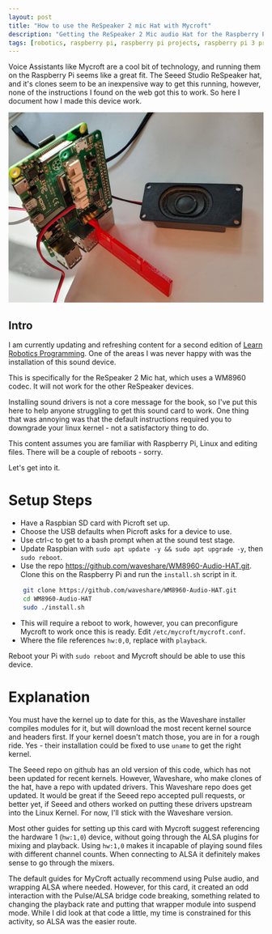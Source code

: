 ```yaml
---
layout: post
title: "How to use the ReSpeaker 2 mic Hat with Mycroft"
description: "Getting the ReSpeaker 2 Mic audio Hat for the Raspberry Pi to work with Mycroft, a voice assistant"
tags: [robotics, raspberry pi, raspberry pi projects, raspberry pi 3 projects, raspberry pi 4 projects, robot, electronics]
---
```


Voice Assistants like Mycroft are a cool bit of technology, and running them on the Raspberry Pi seems like a great fit. The Seeed Studio ReSpeaker hat, and it's clones seem to be an inexpensive way to get this running, however, none of the instructions I found on the web got this to work. So here I document how I made this device work.

![ReSpeaker hat on a Raspberry Pi 4](/galleries/2020-09-16-respeaker/20200918_134629.jpg)

## Intro

I am currently updating and refreshing content for a second edition of [Learn Robotics Programming](http://packt.live/2XccaKe). One of the areas I was never happy with was the installation of this sound device.

This is specifically for the ReSpeaker 2 Mic hat, which uses a WM8960 codec. It will not work for the other ReSpeaker devices.

Installing sound drivers is not a core message for the book, so I've put this here to help anyone struggling to get this sound card to work. One thing that was annoying was that the default instructions required you to downgrade your linux kernel - not a satisfactory thing to do.

This content assumes you are familiar with Raspberry Pi, Linux and editing files. There will be a couple of reboots - sorry.

Let's get into it.

# Setup Steps

* Have a Raspbian SD card with Picroft set up.
* Choose the USB defaults when Picroft asks for a device to use.
* Use ctrl-c to get to a bash prompt when at the sound test stage.
* Update Raspbian with `sudo apt update -y && sudo apt upgrade -y`, then `sudo reboot`.
* Use the repo  <https://github.com/waveshare/WM8960-Audio-HAT.git>. Clone this on the Raspberry Pi and run the `install.sh` script in it.

```bash
    git clone https://github.com/waveshare/WM8960-Audio-HAT.git
    cd WM8960-Audio-HAT
    sudo ./install.sh
```

* This will require a reboot to work, however, you can preconfigure Mycroft to work once this is ready. Edit `/etc/mycroft/mycroft.conf`.
* Where the file references `hw:0,0`, replace with `playback`.

Reboot your Pi with `sudo reboot` and Mycroft should be able to use this device.
  
# Explanation

You must have the kernel up to date for this, as the Waveshare installer compiles modules for it, but will download the most recent kernel source and headers first. If your kernel doesn't match those, you are in for a rough ride. Yes - their installation could be fixed to use `uname` to get the right kernel.

The Seeed repo on github has an old version of this code, which has not been updated for recent kernels. However, Waveshare, who make clones of the hat, have a repo with updated drivers. This Waveshare repo does get updated. It would be great if the Seeed repo accepted pull requests, or better yet, if Seeed and others worked on putting these drivers upstream into the Linux Kernel. For now, I'll stick with the Waveshare version. 

Most other guides for setting up this card with Mycroft suggest referencing the hardware 1 (`hw:1,0`) device, without going through the ALSA plugins for mixing and playback. Using `hw:1,0` makes it incapable of playing sound files with different channel counts.  When connecting to ALSA it definitely makes sense to go through the mixers.

The default guides for MyCroft actually recommend using Pulse audio, and wrapping ALSA where needed. However, for this card, it created an odd interaction with the Pulse/ALSA bridge code breaking, something related to changing the playback rate and putting that wrapper module into suspend mode. While I did look at that code a little, my time is constrained for this activity, so ALSA was the easier route.
